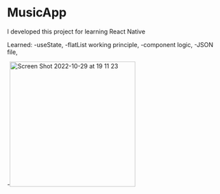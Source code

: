 # MusicApp
I developed this project for learning React Native 

Learned:
-useState,
-flatList working principle, 
-component logic,
-JSON file,

-<img width="293" alt="Screen Shot 2022-10-29 at 19 11 23" src="https://user-images.githubusercontent.com/70464535/198841806-7357a59e-5b37-47a5-9c35-ba87d79580d2.png">
